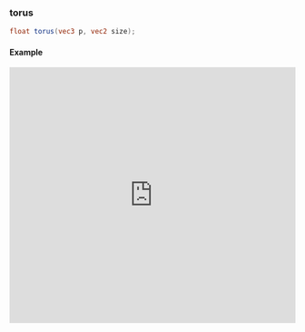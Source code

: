 ### torus

```glsl
float torus(vec3 p, vec2 size);
```

#### Example
<iframe width="100%" height="450px" src="https://shader-park.appspot.com/sculpture/-LM-OGmDkb48R4uyugiA?example=true&embed=true" frameborder="0"></iframe>
